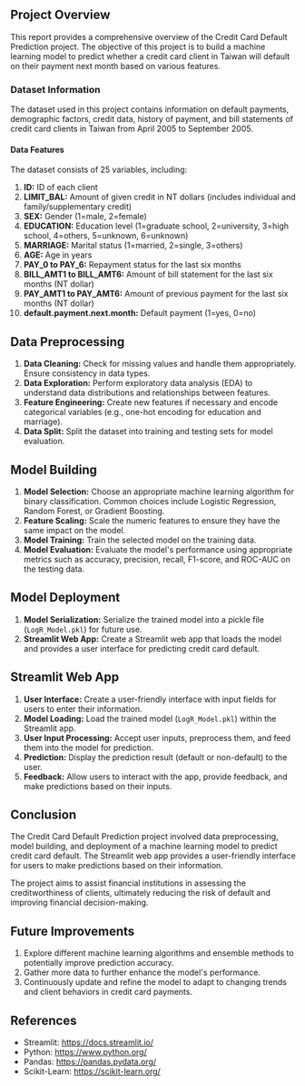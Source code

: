 ## Project Overview
This report provides a comprehensive overview of the Credit Card Default Prediction project. The objective of this project is to build a machine learning model to predict whether a credit card client in Taiwan will default on their payment next month based on various features.

### Dataset Information
The dataset used in this project contains information on default payments, demographic factors, credit data, history of payment, and bill statements of credit card clients in Taiwan from April 2005 to September 2005.

#### Data Features
The dataset consists of 25 variables, including:

1. **ID:** ID of each client
2. **LIMIT_BAL:** Amount of given credit in NT dollars (includes individual and family/supplementary credit)
3. **SEX:** Gender (1=male, 2=female)
4. **EDUCATION:** Education level (1=graduate school, 2=university, 3=high school, 4=others, 5=unknown, 6=unknown)
5. **MARRIAGE:** Marital status (1=married, 2=single, 3=others)
6. **AGE:** Age in years
7. **PAY_0 to PAY_6:** Repayment status for the last six months
8. **BILL_AMT1 to BILL_AMT6:** Amount of bill statement for the last six months (NT dollar)
9. **PAY_AMT1 to PAY_AMT6:** Amount of previous payment for the last six months (NT dollar)
10. **default.payment.next.month:** Default payment (1=yes, 0=no)

## Data Preprocessing
1. **Data Cleaning:** Check for missing values and handle them appropriately. Ensure consistency in data types.
2. **Data Exploration:** Perform exploratory data analysis (EDA) to understand data distributions and relationships between features.
3. **Feature Engineering:** Create new features if necessary and encode categorical variables (e.g., one-hot encoding for education and marriage).
4. **Data Split:** Split the dataset into training and testing sets for model evaluation.

## Model Building
1. **Model Selection:** Choose an appropriate machine learning algorithm for binary classification. Common choices include Logistic Regression, Random Forest, or Gradient Boosting.
2. **Feature Scaling:** Scale the numeric features to ensure they have the same impact on the model.
3. **Model Training:** Train the selected model on the training data.
4. **Model Evaluation:** Evaluate the model's performance using appropriate metrics such as accuracy, precision, recall, F1-score, and ROC-AUC on the testing data.

## Model Deployment
1. **Model Serialization:** Serialize the trained model into a pickle file (`LogR_Model.pkl`) for future use.
2. **Streamlit Web App:** Create a Streamlit web app that loads the model and provides a user interface for predicting credit card default.

## Streamlit Web App
1. **User Interface:** Create a user-friendly interface with input fields for users to enter their information.
2. **Model Loading:** Load the trained model (`LogR_Model.pkl`) within the Streamlit app.
3. **User Input Processing:** Accept user inputs, preprocess them, and feed them into the model for prediction.
4. **Prediction:** Display the prediction result (default or non-default) to the user.
5. **Feedback:** Allow users to interact with the app, provide feedback, and make predictions based on their inputs.

## Conclusion
The Credit Card Default Prediction project involved data preprocessing, model building, and deployment of a machine learning model to predict credit card default. The Streamlit web app provides a user-friendly interface for users to make predictions based on their information.

The project aims to assist financial institutions in assessing the creditworthiness of clients, ultimately reducing the risk of default and improving financial decision-making.

## Future Improvements
1. Explore different machine learning algorithms and ensemble methods to potentially improve prediction accuracy.
2. Gather more data to further enhance the model's performance.
3. Continuously update and refine the model to adapt to changing trends and client behaviors in credit card payments.

## References
   - Streamlit: https://docs.streamlit.io/
   - Python: https://www.python.org/
   - Pandas: https://pandas.pydata.org/
   - Scikit-Learn: https://scikit-learn.org/
